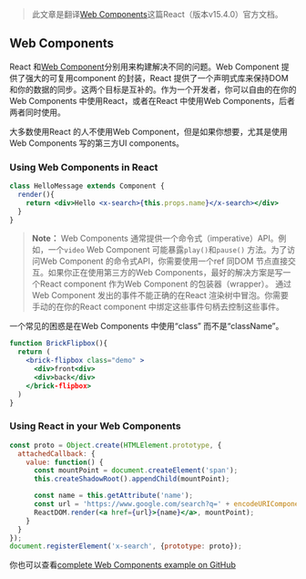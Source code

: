 > 此文章是翻译[Web Components](https://facebook.github.io/react/docs/web-components.html)这篇React（版本v15.4.0）官方文档。

## Web Components

React 和[Web Component]()分别用来构建解决不同的问题。Web Component 提供了强大的可复用component 的封装，React 提供了一个声明式库来保持DOM 和你的数据的同步。这两个目标是互补的。作为一个开发者，你可以自由的在你的Web Components 中使用React，或者在React 中使用Web Components，后者两者同时使用。

大多数使用React 的人不使用Web Component，但是如果你想要，尤其是使用Web Components 写的第三方UI components。

###  Using Web Components in React
```jsx
class HelloMessage extends Component {
  render(){
    return <div>Hello <x-search>{this.props.name}</x-search></div>
  }
}
```

>**Note：**
Web Components 通常提供一个命令式（imperative）API。例如，一个`video` Web Component 可能暴露`play()`和`pause()` 方法。为了访问Web Component 的命令式API，你需要使用一个ref 同DOM 节点直接交互。如果你正在使用第三方的Web Components，最好的解决方案是写一个React component 作为Web Component 的包装器（wrapper）。
通过Web Component 发出的事件不能正确的在React 渲染树中冒泡。你需要手动的在你的React component 中绑定这些事件句柄去控制这些事件。

一个常见的困惑是在Web Components 中使用“class” 而不是“className”。
```jsx
function BrickFlipbox(){
  return (
    <brick-flipbox class="demo" >
      <div>front<div>
      <div>back</div>
    </brick-flipbox>
  )
}
```

### Using React in your Web Components
```jsx
const proto = Object.create(HTMLElement.prototype, {
  attachedCallback: {
    value: function() {
      const mountPoint = document.createElement('span');
      this.createShadowRoot().appendChild(mountPoint);

      const name = this.getAttribute('name');
      const url = 'https://www.google.com/search?q=' + encodeURIComponent(name);
      ReactDOM.render(<a href={url}>{name}</a>, mountPoint);
    }
  }
});
document.registerElement('x-search', {prototype: proto});
```
你也可以查看[complete Web Components example on GitHub](https://github.com/facebook/react/tree/master/examples/webcomponents)
